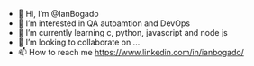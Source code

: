 - 👋 Hi, I’m @IanBogado
- 👀 I’m interested in QA autoamtion and DevOps
- 🌱 I’m currently learning c, python, javascript and node js
- 💞️ I’m looking to collaborate on ...
- 📫 How to reach me https://www.linkedin.com/in/ianbogado/

<!---
IanBogado/IanBogado is a ✨ special ✨ repository because its `README.md` (this file) appears on your GitHub profile.
You can click the Preview link to take a look at your changes.
--->
